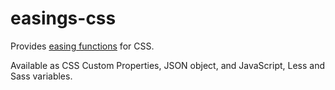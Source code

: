 # easings-css

Provides [easing functions](http://easings.net/) for CSS.

Available as CSS Custom Properties, JSON object, and JavaScript, Less and Sass variables.

